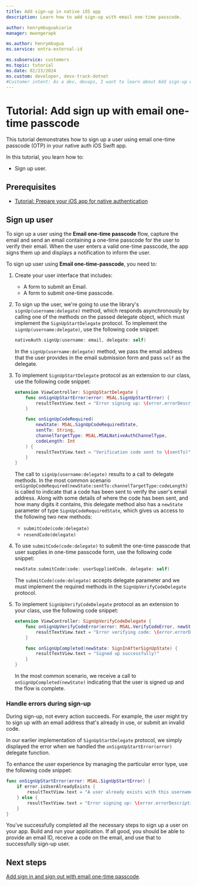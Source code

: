 ```yaml
---
title: Add sign-up in native iOS app
description: Learn how to add sign-up with email one-time passcode.

author: henrymbuguakiarie
manager: mwongerapk

ms.author: henrymbugua
ms.service: entra-external-id

ms.subservice: customers
ms.topic: tutorial
ms.date: 02/23/2024
ms.custom: developer, devx-track-dotnet
#Customer intent: As a dev, devops, I want to learn about Add sign-up with email one-time passcode.
---
```


# Tutorial: Add sign up with email one-time passcode 

This tutorial demonstrates how to sign up a user using email one-time passcode (OTP) in your native auth iOS Swift app. 

In this tutorial, you learn how to: 

- Sign up user. 

## Prerequisites 

- [Tutorial: Prepare your iOS app for native authentication](tutorial-native-authentication-prepare-ios-app.md) 

## Sign up user 

To sign up a user using the **Email one-time passcode** flow, capture the email and send an email containing a one-time passcode for the user to verify their email. When the user enters a valid one-time passcode, the app signs them up and displays a notification to inform the user. 

To sign up user using **Email one-time-passcode**, you need to: 

1. Create your user interface that includes: 

    - A form to submit an Email. 
    - A form to submit one-time passcode. 

1. To sign up the user, we're going to use the library's `signUp(username:delegate)` method, which responds asynchronously by calling one of the methods on the passed delegate object, which must implement the `SignUpStartDelegate` protocol. To implement the `signUp(username:delegate)`, use the following code snippet: 

    ```swift
    nativeAuth.signUp(username: email, delegate: self)
    ```

    In the `signUp(username:delegate)` method, we pass the email address that the user provides in the email submission form and pass `self` as the delegate.

1. To implement `SignUpStartDelegate` protocol as an extension to our class, use the following code snippet: 

    ```swift
    extension ViewController: SignUpStartDelegate {
        func onSignUpStartError(error: MSAL.SignUpStartError) {
            resultTextView.text = "Error signing up: \(error.errorDescription ?? "no description")"
        }
    
        func onSignUpCodeRequired(
            newState: MSAL.SignUpCodeRequiredState,
            sentTo: String,
            channelTargetType: MSAL.MSALNativeAuthChannelType,
            codeLength: Int
        ) {
            resultTextView.text = "Verification code sent to \(sentTo)"
        }
    }
    ```

    The call to `signUp(username:delegate)` results to a call to delegate methods. In the most common scenario `onSignUpCodeRequired(newState:sentTo:channelTargetType:codeLength)` is called to indicate that a code has been sent to verify the user's email address. Along with some details of where the code has been sent, and how many digits it contains, this delegate method also has a `newState` parameter of type `SignUpCodeRequiredState`, which gives us access to the following two new methods: 
 
    - `submitCode(code:delegate)`
    - `resendCode(delegate)`

1. To use `submitCode(code:delegate)` to submit the one-time passcode that user supplies in one-time passcode form, use the following code snippet: 

    ```swift
    newState.submitCode(code: userSuppliedCode, delegate: self)
    ```

    The `submitCode(code:delegate)` accepts delegate parameter and we must implement the required methods in the `SignUpVerifyCodeDelegate` protocol. 

1. To implement `SignUpVerifyCodeDelegate` protocol as an extension to your class, use the following code snippet: 

    ```swift
    extension ViewController: SignUpVerifyCodeDelegate {
        func onSignUpVerifyCodeError(error: MSAL.VerifyCodeError, newState: MSAL.SignUpCodeRequiredState?) {
            resultTextView.text = "Error verifying code: \(error.errorDescription ?? "no description")"
        }
    
        func onSignUpCompleted(newState: SignInAfterSignUpState) {
            resultTextView.text = "Signed up successfully!"
        }
    }
    ```

    In the most common scenario, we receive a call to `onSignUpCompleted(newState)` indicating that the user is signed up and the flow is complete. 

### Handle errors during sign-up 

During sign-up, not every action succeeds. For example, the user might try to sign up with an email address that's already in use, or submit an invalid code. 

In our earlier implementation of `SignUpStartDelegate` protocol, we simply displayed the error when we handled the `onSignUpStartError(error)` delegate function. 
 
To enhance the user experience by managing the particular error type, use the following code snippet: 

```swift
func onSignUpStartError(error: MSAL.SignUpStartError) {
    if error.isUserAlreadyExists {
        resultTextView.text = "A user already exists with this username"
    } else {
        resultTextView.text = "Error signing up: \(error.errorDescription ?? "no description")"
    }
}
```

You've successfully completed all the necessary steps to sign up a user on your app. Build and run your application. If all good, you should be able to provide an email ID, receive a code on the email, and use that to successfully sign-up user. 

## Next steps

[Add sign in and sign out with email one-time passcode](tutorial-native-authentication-ios-sign-in-sign-out.md). 
